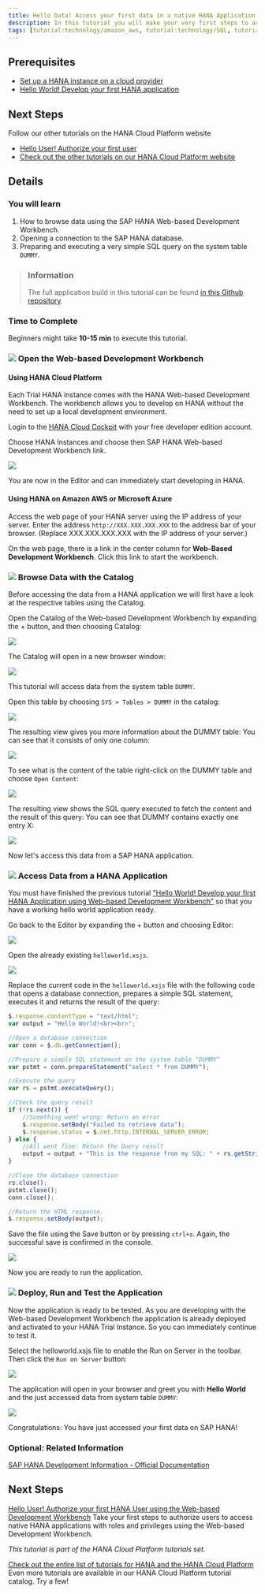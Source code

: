 ```yaml
---
title: Hello Data! Access your first data in a native HANA Application
description: In this tutorial you will make your very first steps to access data on HANA. This tutorial will write a native HANA application, using the Web-based Development Workbench.
tags: [tutorial:technology/amazon_aws, tutorial:technology/SQL, tutorial:product/hcp_cloud_connector, tutorial:product/hcp, tutorial:interest/gettingstarted, tutorial:product/hcp_web_workbench]
---
```


## Prerequisites  
- [Set up a HANA instance on a cloud provider](http://go.sap.com/developer/tutorials/setup-hana-for-cloud.html)
- [Hello World!  Develop your first HANA application](http://go.sap.com/developer/tutorials/hana-web-development-workbench.html)

## Next Steps
Follow our other tutorials on the HANA Cloud Platform website
- [Hello User!  Authorize your first user](http://hcp.sap.com/developers/TutorialCatalog/nat200_03_native_hana_hello_user_with_webide)
- [Check out the other tutorials on our HANA Cloud Platform website](http://hcp.sap.com/developers/TutorialCatalog.html)

## Details

### You will learn  
1. How to browse data using the SAP HANA Web-based Development Workbench.
2. Opening a connection to the SAP HANA database.
3. Preparing and executing a very simple SQL query on the system table ```DUMMY```.

> ### Information
>The full application build in this tutorial can be found [in this Github repository](https://github.com/SAP/cloud-hana-helloworld/).

### Time to Complete
Beginners might take **10-15 min** to execute this tutorial.


### ![](http://go.sap.com/dam/application/shared/icons/icon_gold_circle_01.svg) Open the Web-based Development Workbench

#### Using HANA Cloud Platform
Each Trial HANA instance comes with the HANA Web-based Development Workbench. The workbench allows you to develop on HANA without the need to set up a local development environment.

Login to the [HANA Cloud Cockpit](https://account.hanatrial.ondemand.com/cockpit) with your free developer edition account.

Choose HANA Instances and choose then SAP HANA Web-based Development Workbench link.

![](https://raw.githubusercontent.com/SAPDocuments/Tutorials/master/tutorials/hana-data-access-and-authorizations/1.png)

You are now in the Editor and can immediately start developing in HANA.

#### Using HANA on Amazon AWS or Microsoft Azure

Access the web page of your HANA server using the IP address of your server.  Enter the address ```http://XXX.XXX.XXX.XXX``` to the address bar of your browser. (Replace XXX.XXX.XXX.XXX with the IP address of your server.)

On the web page, there is a link in the center column for **Web-Based Development Workbench**.  Click this link to start the workbench.


### ![](http://go.sap.com/dam/application/shared/icons/icon_gold_circle_02.svg) Browse Data with the Catalog

Before accessing the data from a HANA application we will first have a look at the respective tables using the Catalog.

Open the Catalog of the Web-based Development Workbench by expanding the + button,  and then choosing Catalog:

![](https://raw.githubusercontent.com/SAPDocuments/Tutorials/master/tutorials/hana-data-access-and-authorizations/2.png)

The Catalog will open in a new browser window:

![](https://raw.githubusercontent.com/SAPDocuments/Tutorials/master/tutorials/hana-data-access-and-authorizations/3.png)

This tutorial will access data from the system table ```DUMMY```.

Open this table by choosing ```SYS > Tables > DUMMY``` in the catalog:

![](https://raw.githubusercontent.com/SAPDocuments/Tutorials/master/tutorials/hana-data-access-and-authorizations/4.png)

The resulting view gives you more information about the DUMMY table: You can see that it consists of only one column:

![](https://raw.githubusercontent.com/SAPDocuments/Tutorials/master/tutorials/hana-data-access-and-authorizations/5.png)

To see what is the content of the table right-click on the DUMMY table and choose ```Open Content```:

![](https://raw.githubusercontent.com/SAPDocuments/Tutorials/master/tutorials/hana-data-access-and-authorizations/6.png)

The resulting view shows the SQL query executed to fetch the content and the result of this query: You can see that DUMMY contains exactly one entry X:

![](https://raw.githubusercontent.com/SAPDocuments/Tutorials/master/tutorials/hana-data-access-and-authorizations/7.png)

Now let's access this data from a SAP HANA application.


### ![](http://go.sap.com/dam/application/shared/icons/icon_gold_circle_03.svg) Access Data from a HANA Application

You must have finished the previous tutorial ["Hello World! Develop your first HANA Application using Web-based Development Workbench"](http://go.sap.com/developer/tutorials/hana-web-development-workbench.html) so that you have a working hello world application ready.

Go back to the Editor by expanding the + button and choosing Editor:

![](https://raw.githubusercontent.com/SAPDocuments/Tutorials/master/tutorials/hana-data-access-and-authorizations/8.png)

Open the already existing ```helloworld.xsjs```.

![](https://raw.githubusercontent.com/SAPDocuments/Tutorials/master/tutorials/hana-data-access-and-authorizations/9.png)

Replace the current code in the ```helloworld.xsjs``` file with the following code that opens a database connection, prepares a simple SQL statement, executes it and returns the result of the query:

```js
$.response.contentType = "text/html";
var output = "Hello World!<br><br>";

//Open a database connection
var conn = $.db.getConnection();

//Prepare a simple SQL statement on the system table "DUMMY"
var pstmt = conn.prepareStatement("select * from DUMMY");

//Execute the query
var rs = pstmt.executeQuery();

//Check the query result
if (!rs.next()) {
    //Something went wrong: Return an error
    $.response.setBody("Failed to retrieve data");
    $.response.status = $.net.http.INTERNAL_SERVER_ERROR;
} else {
    //All went fine: Return the Query result
    output = output + "This is the response from my SQL: " + rs.getString(1);
}

//Close the database connection
rs.close();
pstmt.close();
conn.close();

//Return the HTML response.
$.response.setBody(output);
```
Save the file using the Save button or by pressing ```ctrl+s```. Again, the successful save is confirmed in the console.

![](https://raw.githubusercontent.com/SAPDocuments/Tutorials/master/tutorials/hana-data-access-and-authorizations/10.png)

Now you are ready to run the application.


### ![](http://go.sap.com/dam/application/shared/icons/icon_gold_circle_04.svg) Deploy, Run and Test the Application

Now the application is ready to be tested. As you are developing with the Web-based Development Workbench the application is already deployed and activated to your HANA Trial Instance. So you can immediately continue to test it.

Select the helloworld.xsjs file to enable the Run on Server in the toolbar. Then click the ```Run on Server``` button:

![](https://raw.githubusercontent.com/SAPDocuments/Tutorials/master/tutorials/hana-data-access-and-authorizations/11.png)

The application will open in your browser and greet you with **Hello World** and the just accessed data from system table ```DUMMY```:

![](https://raw.githubusercontent.com/SAPDocuments/Tutorials/master/tutorials/hana-data-access-and-authorizations/12.png)

Congratulations: You have just accessed your first data on SAP HANA!


### Optional: Related Information
[SAP HANA Development Information - Official Documentation](http://help.sap.com/hana_platform#section6)

## Next Steps
[Hello User! Authorize your first HANA User using the Web-based Development Workbench](http://hcp.sap.com/developers/TutorialCatalog/nat200_03_native_hana_hello_user_with_webide.html)
Take your first steps to authorize users to access native HANA applications with roles and privileges using the Web-based Development Workbench.

*This tutorial is part of the HANA Cloud Platform tutorials set.*

[Check out the entire list of tutorials for HANA and the HANA Cloud Platform](http://hcp.sap.com/developers/TutorialCatalog.html)
Even more tutorials are available in our HANA Cloud Platform tutorial catalog.  Try a few!
